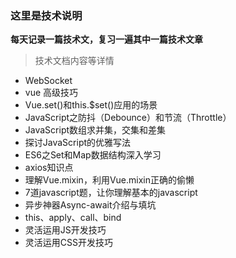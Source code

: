 ### 这里是技术说明

**每天记录一篇技术文，复习一遍其中一篇技术文章**

> 技术文档内容等详情

- WebSocket
- vue 高级技巧
- Vue.set()和this.$set()应用的场景
- JavaScript之防抖（Debounce）和节流（Throttle）
- JavaScript数组求并集，交集和差集
- 探讨JavaScript的优雅写法
- ES6之Set和Map数据结构深入学习
- axios知识点
- 理解Vue.mixin，利用Vue.mixin正确的偷懒
- 7道javascript题，让你理解基本的javascript
- 异步神器Async-await介绍与填坑
- this、apply、call、bind
- 灵活运用JS开发技巧
- 灵活运用CSS开发技巧

